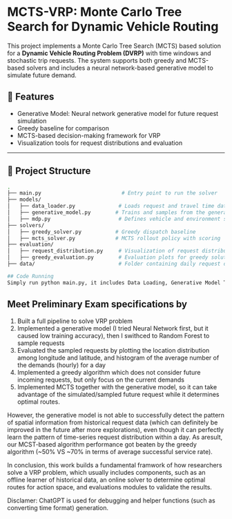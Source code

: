 # MCTS-VRP: Monte Carlo Tree Search for Dynamic Vehicle Routing

This project implements a Monte Carlo Tree Search (MCTS) based solution for a **Dynamic Vehicle Routing Problem (DVRP)** with time windows and stochastic trip requests. The system supports both greedy and MCTS-based solvers and includes a neural network-based generative model to simulate future demand.

## 🚀 Features
- Generative Model: Neural network generative model for future request simulation
- Greedy baseline for comparison
- MCTS-based decision-making framework for VRP
- Visualization tools for request distributions and evaluation

---

## 📁 Project Structure

```bash
.
├── main.py                          # Entry point to run the solver
├── models/
│   ├── data_loader.py              # Loads request and travel time data
│   ├── generative_model.py        # Trains and samples from the generative model
│   ├── mdp.py                      # Defines vehicle and environment state
├── solvers/
│   ├── greedy_solver.py           # Greedy dispatch baseline
│   ├── mcts_solver.py             # MCTS rollout policy with scoring
├── evaluation/
│   ├── request_distribution.py     # Visualization of request distributions
│   ├── greedy_evaluation.py        # Evaluation plots for greedy solution
├── data/                           # Folder containing daily request data

## Code Running
Simply run python main.py, it includes Data Loading, Generative Model Training (NN), Greedy Algorithm run, MCTS run. 


```

## Meet Preliminary Exam specifications by
1. Built a full pipeline to solve VRP problem
2. Implemented a generative model (I tried Neural Network first, but it caused low training accuracy), then I swithced to Random Forest to sample requests
3. Evaluated the sampled requests by plotting the location distribution among longitude and latitude, and histogram of the average number of the demands (hourly) for a day
4. Implemented a greedy algorithm which does not consider future incoming requests, but only focus on the current demands
5. Implemented MCTS together with the generative model, so it can take advantage of the simulated/sampled future request while it determines optimal routes.

However, the generative model is not able to successfully detect the pattern of spatial information from historical request data (which can definitely be improved in the future after more explorations), even though it can perfectly learn the pattern of time-series request distribution within a day. As aresult, our MCST-based algorithm performance got beaten by the greedy algorithm (~50% VS ~70% in terms of average successful service rate).

In conclusion, this work builds a fundamental framwork of how researchers solve a VRP problem, which usually includes components, such as an offline learner of historical data, an online solver to determine optimal routes for action space, and evaluations modules to validate the results.

Disclamer: ChatGPT is used for debugging and helper functions (such as converting time format) generation.

